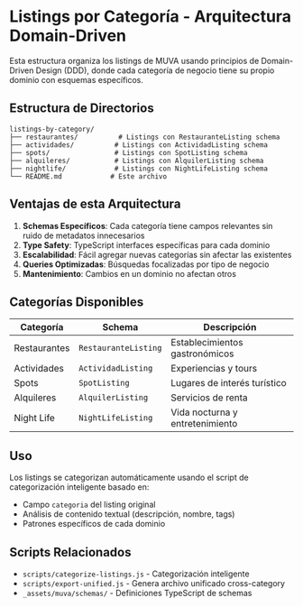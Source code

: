 # Listings por Categoría - Arquitectura Domain-Driven

Esta estructura organiza los listings de MUVA usando principios de Domain-Driven Design (DDD), donde cada categoría de negocio tiene su propio dominio con esquemas específicos.

## Estructura de Directorios

```
listings-by-category/
├── restaurantes/          # Listings con RestauranteListing schema
├── actividades/          # Listings con ActividadListing schema
├── spots/                # Listings con SpotListing schema
├── alquileres/           # Listings con AlquilerListing schema
├── nightlife/            # Listings con NightLifeListing schema
└── README.md            # Este archivo
```

## Ventajas de esta Arquitectura

1. **Schemas Específicos**: Cada categoría tiene campos relevantes sin ruido de metadatos innecesarios
2. **Type Safety**: TypeScript interfaces específicas para cada dominio
3. **Escalabilidad**: Fácil agregar nuevas categorías sin afectar las existentes
4. **Queries Optimizadas**: Búsquedas focalizadas por tipo de negocio
5. **Mantenimiento**: Cambios en un dominio no afectan otros

## Categorías Disponibles

| Categoría | Schema | Descripción |
|-----------|--------|-------------|
| Restaurantes | `RestauranteListing` | Establecimientos gastronómicos |
| Actividades | `ActividadListing` | Experiencias y tours |
| Spots | `SpotListing` | Lugares de interés turístico |
| Alquileres | `AlquilerListing` | Servicios de renta |
| Night Life | `NightLifeListing` | Vida nocturna y entretenimiento |

## Uso

Los listings se categorizan automáticamente usando el script de categorización inteligente basado en:

- Campo `categoria` del listing original
- Análisis de contenido textual (descripción, nombre, tags)
- Patrones específicos de cada dominio

## Scripts Relacionados

- `scripts/categorize-listings.js` - Categorización inteligente
- `scripts/export-unified.js` - Genera archivo unificado cross-category
- `_assets/muva/schemas/` - Definiciones TypeScript de schemas